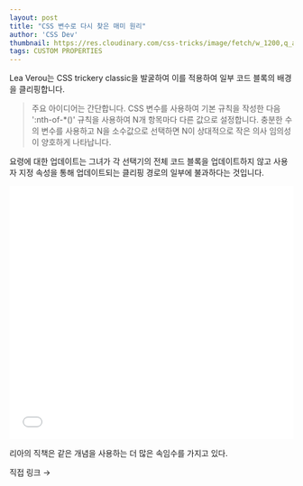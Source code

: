 ```yaml
---
layout: post
title: "CSS 변수로 다시 찾은 매미 원리"
author: 'CSS Dev'
thumbnail: https://res.cloudinary.com/css-tricks/image/fetch/w_1200,q_auto,f_auto/https://css-tricks.com/wp-content/uploads/2020/08/cicada-css.png
tags: CUSTOM PROPERTIES
---
```



Lea Verou는 CSS trickery classic을 발굴하여 이를 적용하여 일부 코드 블록의 배경을 클리핑합니다.

> 주요 아이디어는 간단합니다. CSS 변수를 사용하여 기본 규칙을 작성한 다음 ':nth-of-*()' 규칙을 사용하여 N개 항목마다 다른 값으로 설정합니다. 충분한 수의 변수를 사용하고 N을 소수값으로 선택하면 N이 상대적으로 작은 의사 임의성이 양호하게 나타납니다.

요령에 대한 업데이트는 그녀가 각 선택기의 전체 코드 블록을 업데이트하지 않고 사용자 지정 속성을 통해 업데이트되는 클리핑 경로의 일부에 불과하다는 것입니다.

<div class="wp-block-cp-codepen-gutenberg-embed-block cp_embed_wrapper resizable" style="height: 450px;"><iframe id="cp_embed_dyGmbJJ" src="//codepen.io/anon/embed/dyGmbJJ?height=450&amp;theme-id=1&amp;slug-hash=dyGmbJJ&amp;default-tab=result" height="450" scrolling="no" frameborder="0" allowfullscreen="" allowpaymentrequest="" name="CodePen Embed dyGmbJJ" title="CodePen Embed dyGmbJJ" class="cp_embed_iframe" style="width: 100%; overflow: hidden; height: 100%;">CodePen Embed Fallback</iframe><div class="win-size-grip" style="touch-action: none;"></div></div>

리아의 직책은 같은 개념을 사용하는 더 많은 속임수를 가지고 있다.

직접 링크 →